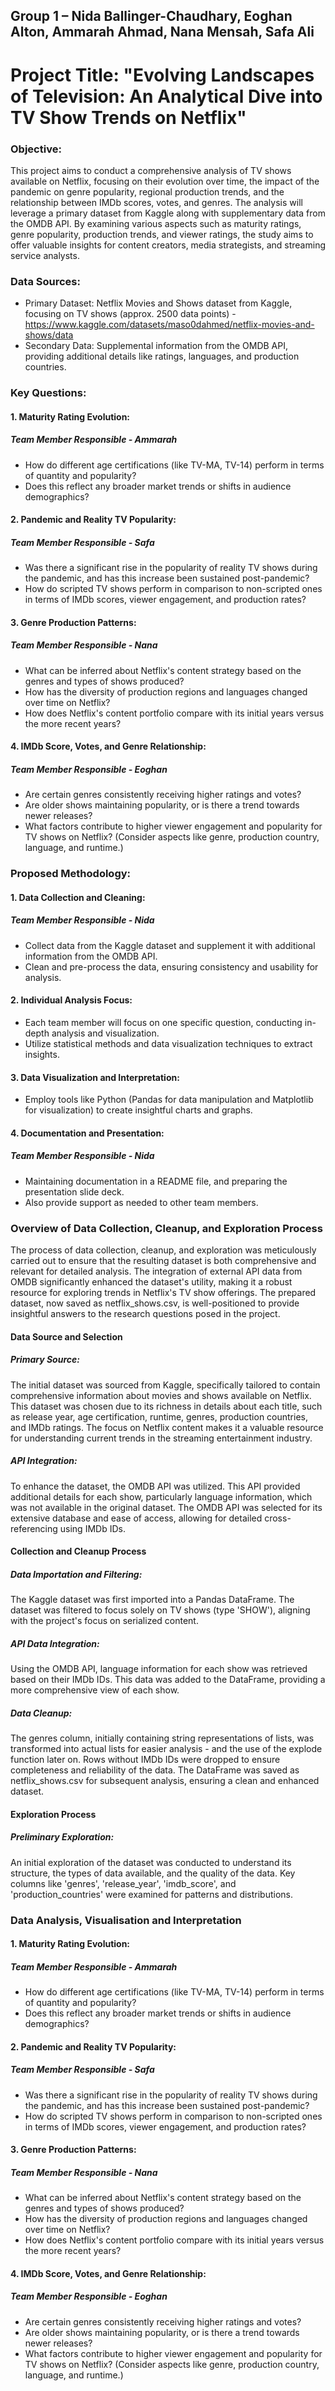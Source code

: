 ## Group 1 – Nida Ballinger-Chaudhary, Eoghan Alton, Ammarah Ahmad, Nana Mensah, Safa Ali

# Project Title: "Evolving Landscapes of Television: An Analytical Dive into TV Show Trends on Netflix"

### Objective:
This project aims to conduct a comprehensive analysis of TV shows available on Netflix, focusing on their evolution over time, the impact of the pandemic on genre popularity, regional production trends, and the relationship between IMDb scores, votes, and genres. The analysis will leverage a primary dataset from Kaggle along with supplementary data from the OMDB API. By examining various aspects such as maturity ratings, genre popularity, production trends, and viewer ratings, the study aims to offer valuable insights for content creators, media strategists, and streaming service analysts.

### Data Sources:
- Primary Dataset: Netflix Movies and Shows dataset from Kaggle, focusing on TV shows (approx. 2500 data points) - https://www.kaggle.com/datasets/maso0dahmed/netflix-movies-and-shows/data
- Secondary Data: Supplemental information from the OMDB API, providing additional details like ratings, languages, and production countries.

### Key Questions:
#### 1. Maturity Rating Evolution:
##### Team Member Responsible - Ammarah
- How do different age certifications (like TV-MA, TV-14) perform in terms of quantity and popularity?
- Does this reflect any broader market trends or shifts in audience demographics?

#### 2. Pandemic and Reality TV Popularity:
##### Team Member Responsible - Safa
- Was there a significant rise in the popularity of reality TV shows during the pandemic, and has this increase been sustained post-pandemic?
- How do scripted TV shows perform in comparison to non-scripted ones in terms of IMDb scores, viewer engagement, and production rates?

#### 3. Genre Production Patterns:
##### Team Member Responsible - Nana
- What can be inferred about Netflix's content strategy based on the genres and types of shows produced?
- How has the diversity of production regions and languages changed over time on Netflix?
- How does Netflix's content portfolio compare with its initial years versus the more recent years?

#### 4. IMDb Score, Votes, and Genre Relationship:
##### Team Member Responsible - Eoghan
- Are certain genres consistently receiving higher ratings and votes?
- Are older shows maintaining popularity, or is there a trend towards newer releases?
- What factors contribute to higher viewer engagement and popularity for TV shows on Netflix? (Consider aspects like genre, production country, language, and runtime.)

### Proposed Methodology:
#### 1. Data Collection and Cleaning:
##### Team Member Responsible - Nida 
- Collect data from the Kaggle dataset and supplement it with additional information from the OMDB API.
- Clean and pre-process the data, ensuring consistency and usability for analysis.

#### 2. Individual Analysis Focus:
 - Each team member will focus on one specific question, conducting in-depth analysis and visualization.
 - Utilize statistical methods and data visualization techniques to extract insights.

#### 3. Data Visualization and Interpretation:
 - Employ tools like Python (Pandas for data manipulation and Matplotlib for visualization) to create insightful charts and graphs.

#### 4. Documentation and Presentation:
##### Team Member Responsible - Nida 
 - Maintaining documentation in a README file, and preparing the presentation slide deck.
 - Also provide support as needed to other team members.


### Overview of Data Collection, Cleanup, and Exploration Process
The process of data collection, cleanup, and exploration was meticulously carried out to ensure that the resulting dataset is both comprehensive and relevant for detailed analysis. The integration of external API data from OMDB significantly enhanced the dataset's utility, making it a robust resource for exploring trends in Netflix's TV show offerings. The prepared dataset, now saved as netflix_shows.csv, is well-positioned to provide insightful answers to the research questions posed in the project.
#### Data Source and Selection
##### Primary Source: 
The initial dataset was sourced from Kaggle, specifically tailored to contain comprehensive information about movies and shows available on Netflix. This dataset was chosen due to its richness in details about each title, such as release year, age certification, runtime, genres, production countries, and IMDb ratings. The focus on Netflix content makes it a valuable resource for understanding current trends in the streaming entertainment industry.
##### API Integration: 
To enhance the dataset, the OMDB API was utilized. This API provided additional details for each show, particularly language information, which was not available in the original dataset. The OMDB API was selected for its extensive database and ease of access, allowing for detailed cross-referencing using IMDb IDs.

#### Collection and Cleanup Process
##### Data Importation and Filtering:
The Kaggle dataset was first imported into a Pandas DataFrame.
The dataset was filtered to focus solely on TV shows (type 'SHOW'), aligning with the project's focus on serialized content.

##### API Data Integration:
Using the OMDB API, language information for each show was retrieved based on their IMDb IDs.
This data was added to the DataFrame, providing a more comprehensive view of each show.

##### Data Cleanup:
The genres column, initially containing string representations of lists, was transformed into actual lists for easier analysis - and the use of the explode function later on.
Rows without IMDb IDs were dropped to ensure completeness and reliability of the data.
The DataFrame was saved as netflix_shows.csv for subsequent analysis, ensuring a clean and enhanced dataset.

#### Exploration Process
##### Preliminary Exploration:
An initial exploration of the dataset was conducted to understand its structure, the types of data available, and the quality of the data.
Key columns like 'genres', 'release_year', 'imdb_score', and 'production_countries' were examined for patterns and distributions.

### Data Analysis, Visualisation and Interpretation

#### 1. Maturity Rating Evolution:
##### Team Member Responsible - Ammarah
- How do different age certifications (like TV-MA, TV-14) perform in terms of quantity and popularity?
- Does this reflect any broader market trends or shifts in audience demographics?

#### 2. Pandemic and Reality TV Popularity:
##### Team Member Responsible - Safa
- Was there a significant rise in the popularity of reality TV shows during the pandemic, and has this increase been sustained post-pandemic?
- How do scripted TV shows perform in comparison to non-scripted ones in terms of IMDb scores, viewer engagement, and production rates?

#### 3. Genre Production Patterns:
##### Team Member Responsible - Nana
- What can be inferred about Netflix's content strategy based on the genres and types of shows produced?
- How has the diversity of production regions and languages changed over time on Netflix?
- How does Netflix's content portfolio compare with its initial years versus the more recent years?

#### 4. IMDb Score, Votes, and Genre Relationship:
##### Team Member Responsible - Eoghan
- Are certain genres consistently receiving higher ratings and votes?
- Are older shows maintaining popularity, or is there a trend towards newer releases?
- What factors contribute to higher viewer engagement and popularity for TV shows on Netflix? (Consider aspects like genre, production country, language, and runtime.)
